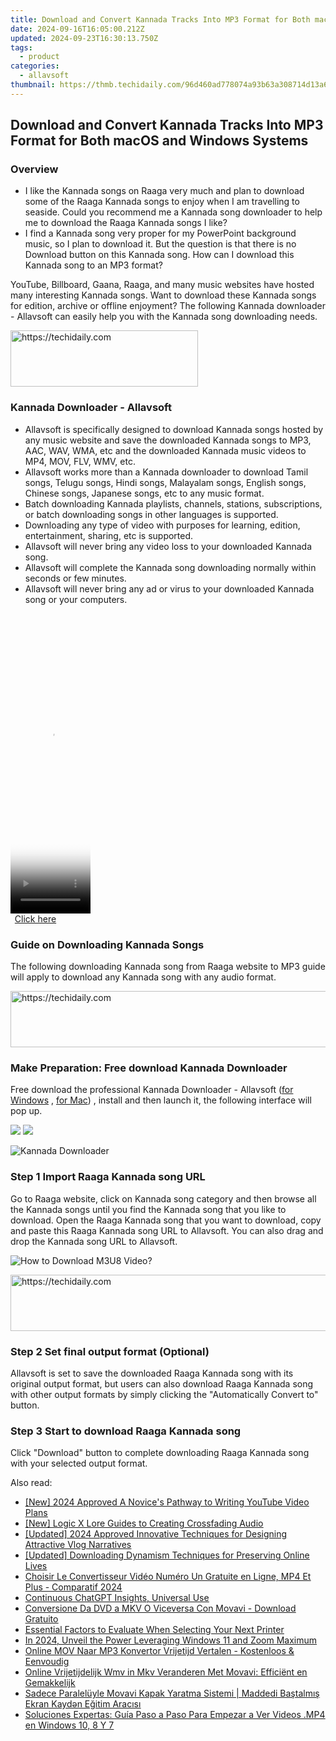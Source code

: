 ```yaml
---
title: Download and Convert Kannada Tracks Into MP3 Format for Both macOS and Windows Systems
date: 2024-09-16T16:05:00.212Z
updated: 2024-09-23T16:30:13.750Z
tags:
  - product
categories:
  - allavsoft
thumbnail: https://thmb.techidaily.com/96d460ad778074a93b63a308714d13a6fb98bd643d60a66bb372b318524a5b70.jpg
---
```


## Download and Convert Kannada Tracks Into MP3 Format for Both macOS and Windows Systems

### Overview

* I like the Kannada songs on Raaga very much and plan to download some of the Raaga Kannada songs to enjoy when I am travelling to seaside. Could you recommend me a Kannada song downloader to help me to download the Raaga Kannada songs I like?
* I find a Kannada song very proper for my PowerPoint background music, so I plan to download it. But the question is that there is no Download button on this Kannada song. How can I download this Kannada song to an MP3 format?

YouTube, Billboard, Gaana, Raaga, and many music websites have hosted many interesting Kannada songs. Want to download these Kannada songs for edition, archive or offline enjoyment? The following Kannada downloader - Allavsoft can easily help you with the Kannada song downloading needs.

<!-- affiliate ads begin -->
<a href="https://aligracehair.sjv.io/c/5597632/1997717/19272" target="_top" id="1997717">
  <img src="//a.impactradius-go.com/display-ad/19272-1997717" border="0" alt="https://techidaily.com" width="300" height="90"/>
</a>
<img height="0" width="0" src="https://aligracehair.sjv.io/i/5597632/1997717/19272" style="position:absolute;visibility:hidden;" border="0" />
<!-- affiliate ads end -->

### Kannada Downloader - Allavsoft

* Allavsoft is specifically designed to download Kannada songs hosted by any music website and save the downloaded Kannada songs to MP3, AAC, WAV, WMA, etc and the downloaded Kannada music videos to MP4, MOV, FLV, WMV, etc.
* Allavsoft works more than a Kannada downloader to download Tamil songs, Telugu songs, Hindi songs, Malayalam songs, English songs, Chinese songs, Japanese songs, etc to any music format.
* Batch downloading Kannada playlists, channels, stations, subscriptions, or batch downloading songs in other languages is supported.
* Downloading any type of video with purposes for learning, edition, entertainment, sharing, etc is supported.
* Allavsoft will never bring any video loss to your downloaded Kannada song.
* Allavsoft will complete the Kannada song downloading normally within seconds or few minutes.
* Allavsoft will never bring any ad or virus to your downloaded Kannada song or your computers.

<!-- affiliate ads begin -->
<span id="1975562">
					<video width="128" height="480" style="cursor:pointer"
           poster="//a.impactradius-go.com/display-clicktoplayimage/1975562.png"
           onclick="if(!this.playClicked){this.play();this.setAttribute('controls',true);this.playClicked=true;}">
	   <source src="//a.impactradius-go.com/display-ad/22993-1975562">
	   <img src="//a.impactradius-go.com/display-clicktoplayimage/1975562.png" style="border: none; height: 100%; width: 100%; object-fit: contain">
	</video>
	<div style="width:80px;text-align:center"><a href="javascript:window.open(decodeURIComponent('https%3A%2F%2Fhomestyler.sjv.io%2Fc%2F5597632%2F1975562%2F22993'), '_blank');void(0);">Click here</a></div>
</span>
<img height="0" width="0" src="https://imp.pxf.io/i/5597632/1975562/22993" style="position:absolute;visibility:hidden;" border="0" />
<!-- affiliate ads end -->

### Guide on Downloading Kannada Songs

The following downloading Kannada song from Raaga website to MP3 guide will apply to download any Kannada song with any audio format.

<!-- affiliate ads begin -->
<a href="https://appsumo.8odi.net/c/5597632/2094476/7443" target="_top" id="2094476">
  <img src="//a.impactradius-go.com/display-ad/7443-2094476" border="0" alt="https://techidaily.com" width="728" height="90"/>
</a>
<img height="0" width="0" src="https://appsumo.8odi.net/i/5597632/2094476/7443" style="position:absolute;visibility:hidden;" border="0" />
<!-- affiliate ads end -->

### Make Preparation: Free download Kannada Downloader

Free download the professional Kannada Downloader - Allavsoft ([for Windows](https://tools.techidaily.com/allavsoft/products/) , [for Mac](https://tools.techidaily.com/allavsoft/products/)) , install and then launch it, the following interface will pop up.

[![](https://www.allavsoft.com/how-to/../images/how-to/free-download-win.jpg)](https://tools.techidaily.com/allavsoft/products/) [![](https://www.allavsoft.com/how-to/../images/how-to/free-download-mac.jpg)](https://tools.techidaily.com/allavsoft/products/)

![Kannada Downloader](https://www.allavsoft.com/how-to/../images/allavsoft/screen-shot-600.jpg)

### Step 1 Import Raaga Kannada song URL

Go to Raaga website, click on Kannada song category and then browse all the Kannada songs until you find the Kannada song that you like to download. Open the Raaga Kannada song that you want to download, copy and paste this Raaga Kannada song URL to Allavsoft. You can also drag and drop the Kannada song URL to Allavsoft.

![How to Download M3U8 Video?](https://www.allavsoft.com/how-to/../images/how-to/download-rtmp-video/download-rtmp-video.jpg)

<!-- affiliate ads begin -->
<a href="https://appsumo.8odi.net/c/5597632/2144280/7443" target="_top" id="2144280">
  <img src="//a.impactradius-go.com/display-ad/7443-2144280" border="0" alt="https://techidaily.com" width="600" height="90"/>
</a>
<img height="0" width="0" src="https://appsumo.8odi.net/i/5597632/2144280/7443" style="position:absolute;visibility:hidden;" border="0" />
<!-- affiliate ads end -->

### Step 2 Set final output format (Optional)

Allavsoft is set to save the downloaded Raaga Kannada song with its original output format, but users can also download Raaga Kannada song with other output formats by simply clicking the "Automatically Convert to" button.

### Step 3 Start to download Raaga Kannada song

Click "Download" button to complete downloading Raaga Kannada song with your selected output format.

<ins class="adsbygoogle"
     style="display:block"
     data-ad-format="autorelaxed"
     data-ad-client="ca-pub-7571918770474297"
     data-ad-slot="1223367746"></ins>

<ins class="adsbygoogle"
     style="display:block"
     data-ad-client="ca-pub-7571918770474297"
     data-ad-slot="8358498916"
     data-ad-format="auto"
     data-full-width-responsive="true"></ins>

<span class="atpl-alsoreadstyle">Also read:</span>
<div><ul>
<li><a href="https://facebook-record-videos.techidaily.com/new-2024-approved-a-novices-pathway-to-writing-youtube-video-plans/"><u>[New] 2024 Approved A Novice's Pathway to Writing YouTube Video Plans</u></a></li>
<li><a href="https://extra-approaches.techidaily.com/new-logic-x-lore-guides-to-creating-crossfading-audio/"><u>[New] Logic X Lore Guides to Creating Crossfading Audio</u></a></li>
<li><a href="https://fox-boxes.techidaily.com/updated-2024-approved-innovative-techniques-for-designing-attractive-vlog-narratives/"><u>[Updated] 2024 Approved Innovative Techniques for Designing Attractive Vlog Narratives</u></a></li>
<li><a href="https://facebook-clips.techidaily.com/updated-downloading-dynamism-techniques-for-preserving-online-lives/"><u>[Updated] Downloading Dynamism Techniques for Preserving Online Lives</u></a></li>
<li><a href="https://win-extraordinary.techidaily.com/choisir-le-convertisseur-video-numero-un-gratuite-en-ligne-mp4-et-plus-comparatif-2024/"><u>Choisir Le Convertisseur Vidéo Numéro Un Gratuite en Ligne, MP4 Et Plus - Comparatif 2024</u></a></li>
<li><a href="https://tech-hub.techidaily.com/continuous-chatgpt-insights-universal-use/"><u>Continuous ChatGPT Insights, Universal Use</u></a></li>
<li><a href="https://win-extraordinary.techidaily.com/conversione-da-dvd-a-mkv-o-viceversa-con-movavi-download-gratuito/"><u>Conversione Da DVD a MKV O Viceversa Con Movavi - Download Gratuito</u></a></li>
<li><a href="https://buynow-info.techidaily.com/essential-factors-to-evaluate-when-selecting-your-next-printer/"><u>Essential Factors to Evaluate When Selecting Your Next Printer</u></a></li>
<li><a href="https://some-approaches.techidaily.com/in-2024-unveil-the-power-leveraging-windows-11-and-zoom-maximum/"><u>In 2024, Unveil the Power Leveraging Windows 11 and Zoom Maximum</u></a></li>
<li><a href="https://win-extraordinary.techidaily.com/online-mov-naar-mp3-konvertor-vrijetijd-vertalen-kostenloos-and-eenvoudig/"><u>Online MOV Naar MP3 Konvertor Vrijetijd Vertalen - Kostenloos & Eenvoudig</u></a></li>
<li><a href="https://win-extraordinary.techidaily.com/online-vrijetijdelijk-wmv-in-mkv-veranderen-met-movavi-efficient-en-gemakkelijk/"><u>Online Vrijetijdelijk Wmv in Mkv Veranderen Met Movavi: Efficiënt en Gemakkelijk</u></a></li>
<li><a href="https://win-extraordinary.techidaily.com/sadece-paraleluyle-movavi-kapak-yaratma-sistemi-maddedi-bastalmis-ekran-kayden-egitim-aracisi/"><u>Sadece Paralelüyle Movavi Kapak Yaratma Sistemi | Maddedi Baştalmış Ekran Kaydən Eğitim Aracısı</u></a></li>
<li><a href="https://win-extraordinary.techidaily.com/soluciones-expertas-guia-paso-a-paso-para-empezar-a-ver-videos-mp4-en-windows-10-8-y-7/"><u>Soluciones Expertas: Guía Paso a Paso Para Empezar a Ver Videos .MP4 en Windows 10, 8 Y 7</u></a></li>
</ul></div>

